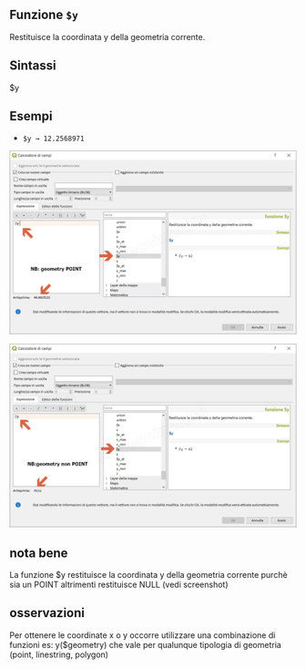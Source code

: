 ## Funzione `$y`

Restituisce la coordinata y della geometria corrente.

## Sintassi

$y

## Esempi

* `$y → 12.2568971`

![](/img/geometria/$y/$y1.png)

![](/img/geometria/$y/$y2.png)

## nota bene

La funzione $y restituisce la coordinata y della geometria corrente purchè sia un POINT altrimenti restituisce NULL (vedi screenshot)

## osservazioni

Per ottenere le coordinate x o y occorre utilizzare una combinazione di funzioni es: y($geometry) che vale per qualunque tipologia di geometria (point, linestring, polygon)